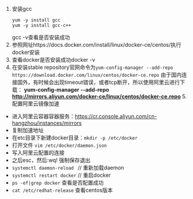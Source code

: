 1. 安装gcc
    ```
    yum -y install gcc
    yum -y install gcc-c++
    ```
    gcc -v查看是否安装成功
2. 参照网址https://docs.docker.com/install/linux/docker-ce/centos/执行docker安装
3. 查看docker是否安装成功docker -v
4. 在安装stable repository官网命令为`yum-config-manager --add-repo https://download.docker.com/linux/centos/docker-ce.repo`
由于国内连接国外，有时候会出现timeout错误，或者tcp断开，所以使用阿里云进行下载：
**yum-config-manager --add-repo http://mirrors.aliyun.com/docker-ce/linux/centos/docker-ce.repo**
5.配置阿里云镜像加速
* 进入阿里云容器容器服务：https://cr.console.aliyun.com/cn-hangzhou/instances/mirrors
* 复制加速地址
* 在etc目录下新建docker目录：`mkdir -p /etc/docker`
* 打开文件 `vim /etc/docker/daemon.json`
* 写入阿里云配置的连接
* 之后esc，然后:wq! 强制保存退出
* `systemctl daemon-reload ` // 重新加载daemon
* `systemctl restart docker` // 重启docker
* `ps -ef|grep docker` 查看是否配置成功
* `cat /etc/redhat-release` 查看centos版本